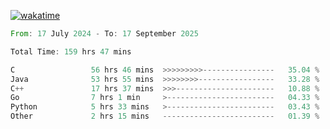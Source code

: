[![wakatime](https://wakatime.com/badge/user/5970ac98-85fb-4bfd-a7d8-142e7d5bd274.svg)](https://wakatime.com/@5970ac98-85fb-4bfd-a7d8-142e7d5bd274)

<!--START_SECTION:waka-->

```rust
From: 17 July 2024 - To: 17 September 2025

Total Time: 159 hrs 47 mins

C                 56 hrs 46 mins  >>>>>>>>>----------------   35.04 %
Java              53 hrs 55 mins  >>>>>>>>-----------------   33.28 %
C++               17 hrs 37 mins  >>>----------------------   10.88 %
Go                7 hrs 1 min     >------------------------   04.33 %
Python            5 hrs 33 mins   >------------------------   03.43 %
Other             2 hrs 15 mins   -------------------------   01.39 %
```

<!--END_SECTION:waka-->
